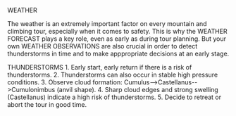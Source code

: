 WEATHER

The weather is an extremely important factor on every mountain and climbing tour, especially when it comes to safety. 
This is why the WEATHER FORECAST plays a key role, even as early as during tour planning. But your own WEATHER OBSERVATIONS 
are also crucial in order to detect thunderstorms in time and to make apppropriate decisions at an early stage.

THUNDERSTORMS
    1. Early start, early return if there is a risk of thunderstorms.
    2. Thunderstorms can also occur in stable high pressure conditions.
    3. Observe cloud formation: Cumulus-->Castellanus-->Cumulonimbus (anvil shape).
    4. Sharp cloud edges and strong swelling (Castellanus) indicate a high risk of thunderstorms.
    5. Decide to retreat or abort the tour in good time.
